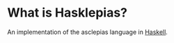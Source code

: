 # What is Hasklepias?

An implementation of the asclepias language in [Haskell](https://www.haskell.org/).